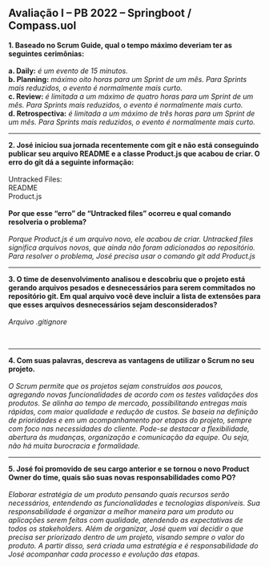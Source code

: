 ## Avaliação I – PB 2022 – Springboot / Compass.uol

**1. Baseado no Scrum Guide, qual o tempo máximo deveriam ter as seguintes
cerimônias:**<br>
<br>
**a. Daily:** *é um evento de 15 minutos.*
<br>
**b. Planning:** *máximo oito horas para um Sprint de um mês. Para Sprints mais reduzidos, o evento é normalmente mais curto.*
<br>
**c. Review:** *é limitada a um máximo de quatro horas para um Sprint de um mês. Para Sprints mais reduzidos, o evento é normalmente mais curto.*
<br>
**d. Retrospectiva:** *é limitada a um máximo de três horas para um Sprint de um mês. Para Sprints mais reduzidos, o evento é normalmente mais curto.*
<br><hr>
**2. José iniciou sua jornada recentemente com git e não está conseguindo publicar
seu arquivo README e a classe Product.js que acabou de criar. O erro do git dá
a seguinte informação:**<br>
<br>
Untracked Files:
<br>
README
<br>
Product.js
<br>
**<br>Por que esse “erro” de “Untracked files” ocorreu e qual comando resolveria o
problema?**<br>
<br>
*Porque Product.js é um arquivo novo, ele acabou de criar. Untracked files significa arquivos novos, que ainda não foram adicionados ao repositório. Para resolver o problema, José precisa usar o comando git add Product.js* 
<br><hr>
**3. O time de desenvolvimento analisou e descobriu que o projeto está gerando
arquivos pesados e desnecessários para serem commitados no repositório git.
Em qual arquivo você deve incluir a lista de extensões para que esses arquivos
desnecessários sejam desconsiderados?**<br>
*<br>Arquivo .gitignore*

<br><hr>
**4. Com suas palavras, descreva as vantagens de utilizar o Scrum no seu projeto.**<br>
*<br>O Scrum permite que os projetos sejam construídos aos poucos, agregando novas funcionalidades de acordo com os testes validações dos produtos. Se alinha ao tempo de mercado, possibilitando entregas mais rápidas, com maior qualidade e redução de custos. Se baseia na definição de prioridades e em um acompanhamento por etapas do projeto, sempre com foco nas necessidades do cliente. Pode-se destacar a flexibilidade, abertura às mudanças, organização e comunicação da equipe. Ou seja, não há muita burocracia e formalidade.*
<br><hr>
**5. José foi promovido de seu cargo anterior e se tornou o novo Product Owner do
time, quais são suas novas responsabilidades como PO?**<br>
*<br>Elaborar estratégia de um produto pensando quais recursos serão necessários, entendendo as funcionalidades e tecnologias disponíveis. Sua responsabilidade é organizar a melhor maneira para um produto ou aplicações serem feitas com qualidade, atendendo as expectativas de todos os stakeholders. Além de organizar, José quem vai decidir o que precisa ser priorizado dentro de um projeto, visando sempre o valor do produto. A partir disso, será criada uma estratégia e é responsabilidade do José acompanhar cada processo e evolução das etapas.*

